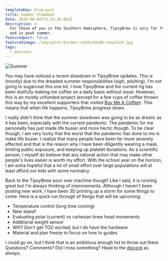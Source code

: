 ```yaml
---
templateKey: blog-post
title: Summer Slowdown
date: 2020-08-04T13:14:26.061Z
description: >-
  For those of you in the Southern Hemisphere, TipsyBrew is very far from you
  and in peak summer.
featuredpost: false
featuredimage: /img/aaron-burden-ceukkv42o40-unsplash.jpg
tags:
  - pourover
---
```

![Summer](/img/aaron-burden-ceukkv42o40-unsplash.jpg)

You may have noticed a recent slowdown in TipsyBrew updates. This is (mostly) due to the dreaded summer responsibilities (_sigh_, adulting). I'm not going to sugarcoat this one bit. I love TipsyBrew and the current rig has been dutifully making me coffee on a daily basis without issue. However, this is an mostly unfunded project (except for a few cups of coffee thrown this way by my excellent supporters that visited [Buy Me A Coffee](https://www.buymeacoffee.com/TipsyBrew)). This means that when life happens, TipsyBrew progress slows.

I really didn't think that the summer slowdown was going to be as drastic as it has been, especially with the current pandemic. The pandemic for me personally has just made life busier and more hectic though. To be clear though, I am very lucky that the worst that the pandemic has done to me is make life busier. I realize that many people have been far more severely effected and that is the reason why I have been diligently wearing a mask, limiting public exposure, and keeping up platelet donations. As a scientific person, I myself do believe that any rational action that may make other people's lives easier is worth my effort. With the school year on the horizon, I am extra hopeful that a lot of small effort over large populations will at least afford our kids with some normalcy.

Back to the TipsyBrew pour over machine though! Like I said, it is running great but I'm always thinking of improvements. Although I haven't been posting new work, I have been 3D printing up a storm for some things to come. Here is a quick run through of things that will be upcoming:

* Temperature control (long time coming)
* New stand!
* Evaluating polar (current) vs cartesian brew head movements
* Additional weight sensor
* Wifi? Don't get TOO excited, but I do have the hardware
* Material and plan freeze to focus on how to guides

I could go on, but I think that is an ambitious enough list to throw out there. Questions? Comments? Did I miss something? Head to the [discord](https://discord.gg/RP9Ubb6) as always.
